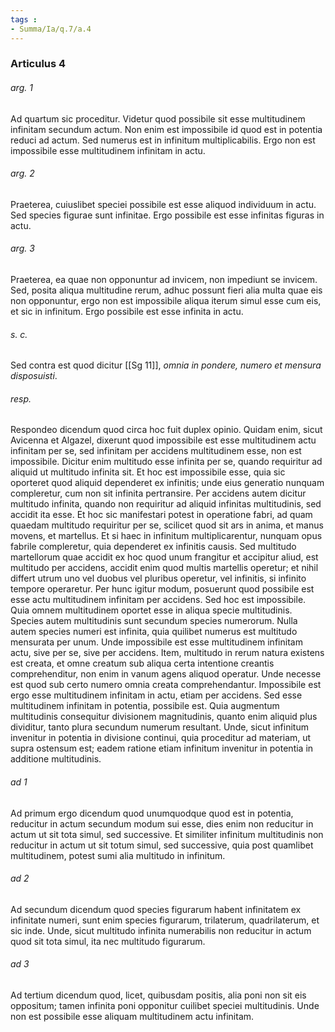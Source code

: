 ```yaml
---
tags : 
- Summa/Ia/q.7/a.4
---
```


### Articulus 4

###### arg. 1
Ad quartum sic proceditur. Videtur quod possibile sit esse multitudinem infinitam secundum actum. Non enim est impossibile id quod est in potentia reduci ad actum. Sed numerus est in infinitum multiplicabilis. Ergo non est impossibile esse multitudinem infinitam in actu.

###### arg. 2
Praeterea, cuiuslibet speciei possibile est esse aliquod individuum in actu. Sed species figurae sunt infinitae. Ergo possibile est esse infinitas figuras in actu.

###### arg. 3
Praeterea, ea quae non opponuntur ad invicem, non impediunt se invicem. Sed, posita aliqua multitudine rerum, adhuc possunt fieri alia multa quae eis non opponuntur, ergo non est impossibile aliqua iterum simul esse cum eis, et sic in infinitum. Ergo possibile est esse infinita in actu.

###### s. c.
Sed contra est quod dicitur [[Sg 11]], *omnia in pondere, numero et mensura disposuisti*.

###### resp.
Respondeo dicendum quod circa hoc fuit duplex opinio. Quidam enim, sicut Avicenna et Algazel, dixerunt quod impossibile est esse multitudinem actu infinitam per se, sed infinitam per accidens multitudinem esse, non est impossibile. Dicitur enim multitudo esse infinita per se, quando requiritur ad aliquid ut multitudo infinita sit. Et hoc est impossibile esse, quia sic oporteret quod aliquid dependeret ex infinitis; unde eius generatio nunquam compleretur, cum non sit infinita pertransire. Per accidens autem dicitur multitudo infinita, quando non requiritur ad aliquid infinitas multitudinis, sed accidit ita esse. Et hoc sic manifestari potest in operatione fabri, ad quam quaedam multitudo requiritur per se, scilicet quod sit ars in anima, et manus movens, et martellus. Et si haec in infinitum multiplicarentur, nunquam opus fabrile compleretur, quia dependeret ex infinitis causis. Sed multitudo martellorum quae accidit ex hoc quod unum frangitur et accipitur aliud, est multitudo per accidens, accidit enim quod multis martellis operetur; et nihil differt utrum uno vel duobus vel pluribus operetur, vel infinitis, si infinito tempore operaretur. Per hunc igitur modum, posuerunt quod possibile est esse actu multitudinem infinitam per accidens. Sed hoc est impossibile. Quia omnem multitudinem oportet esse in aliqua specie multitudinis. Species autem multitudinis sunt secundum species numerorum. Nulla autem species numeri est infinita, quia quilibet numerus est multitudo mensurata per unum. Unde impossibile est esse multitudinem infinitam actu, sive per se, sive per accidens. Item, multitudo in rerum natura existens est creata, et omne creatum sub aliqua certa intentione creantis comprehenditur, non enim in vanum agens aliquod operatur. Unde necesse est quod sub certo numero omnia creata comprehendantur. Impossibile est ergo esse multitudinem infinitam in actu, etiam per accidens. Sed esse multitudinem infinitam in potentia, possibile est. Quia augmentum multitudinis consequitur divisionem magnitudinis, quanto enim aliquid plus dividitur, tanto plura secundum numerum resultant. Unde, sicut infinitum invenitur in potentia in divisione continui, quia proceditur ad materiam, ut supra ostensum est; eadem ratione etiam infinitum invenitur in potentia in additione multitudinis.

###### ad 1
Ad primum ergo dicendum quod unumquodque quod est in potentia, reducitur in actum secundum modum sui esse, dies enim non reducitur in actum ut sit tota simul, sed successive. Et similiter infinitum multitudinis non reducitur in actum ut sit totum simul, sed successive, quia post quamlibet multitudinem, potest sumi alia multitudo in infinitum.

###### ad 2
Ad secundum dicendum quod species figurarum habent infinitatem ex infinitate numeri, sunt enim species figurarum, trilaterum, quadrilaterum, et sic inde. Unde, sicut multitudo infinita numerabilis non reducitur in actum quod sit tota simul, ita nec multitudo figurarum.

###### ad 3
Ad tertium dicendum quod, licet, quibusdam positis, alia poni non sit eis oppositum; tamen infinita poni opponitur cuilibet speciei multitudinis. Unde non est possibile esse aliquam multitudinem actu infinitam.

